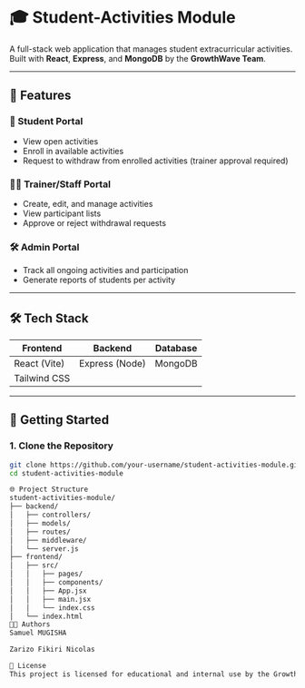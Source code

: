 # 🎓 Student-Activities Module

A full-stack web application that manages student extracurricular activities. Built with **React**, **Express**, and **MongoDB** by the **GrowthWave Team**.

---

## 📌 Features

### 👤 Student Portal
- View open activities
- Enroll in available activities
- Request to withdraw from enrolled activities (trainer approval required)

### 🧑‍🏫 Trainer/Staff Portal
- Create, edit, and manage activities
- View participant lists
- Approve or reject withdrawal requests

### 🛠️ Admin Portal
- Track all ongoing activities and participation
- Generate reports of students per activity

---

## 🛠️ Tech Stack

| Frontend      | Backend        | Database |
|---------------|----------------|----------|
| React (Vite)  | Express (Node) | MongoDB  |
| Tailwind CSS  | 

---

## 🚀 Getting Started

### 1. Clone the Repository

```bash
git clone https://github.com/your-username/student-activities-module.git
cd student-activities-module

🌐 Project Structure
student-activities-module/
├── backend/
│   ├── controllers/
│   ├── models/
│   ├── routes/
│   ├── middleware/
│   └── server.js
├── frontend/
│   ├── src/
│   │   ├── pages/
│   │   ├── components/
│   │   ├── App.jsx
│   │   ├── main.jsx
│   │   └── index.css
│   └── index.html
🧑‍💻 Authors
Samuel MUGISHA

Zarizo Fikiri Nicolas

📄 License
This project is licensed for educational and internal use by the GrowthWave Team.
